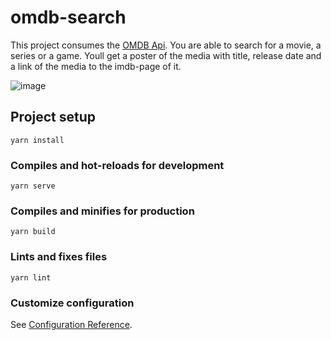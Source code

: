 # omdb-search
This project consumes the [OMDB Api](http://www.omdbapi.com/). You are able to search for a movie, a series or a game. Youll get a poster of the media with title, release date and a link of the media to the imdb-page of it.

![image](https://user-images.githubusercontent.com/29131220/139852303-4cacf3fa-1aa0-4b2c-ab9f-b2e4763914a4.png)

## Project setup
```
yarn install
```

### Compiles and hot-reloads for development
```
yarn serve
```

### Compiles and minifies for production
```
yarn build
```

### Lints and fixes files
```
yarn lint
```

### Customize configuration
See [Configuration Reference](https://cli.vuejs.org/config/).
